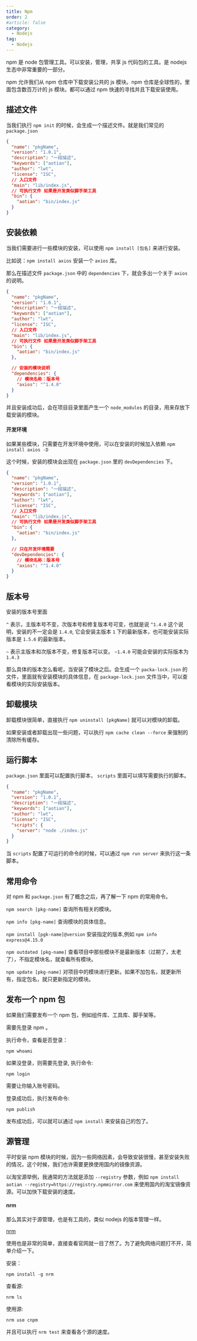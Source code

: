 ```yaml
---
title: Npm
order: 2
#article: false
category:
  - Nodejs
tag:
  - Nodejs
---
```


npm 是 node 包管理工具。可以安装，管理，共享 js 代码包的工具。是 nodejs 生态中非常重要的一部分。

npm 允许我们从 npm 仓库中下载安装公共的 js 模块。npm 仓库是全球性的，里面包含数百万计的 js 模块。都可以通过 npm 快速的寻找并且下载安装使用。

## 描述文件

当我们执行 `npm init` 的时候，会生成一个描述文件。就是我们常见的 `package.json`

```json
{
  "name": "pkgName",
  "version": "1.0.1",
  "description": "一段描述",
  "keywords": ["aotian"],
  "author": "lwt",
  "license": "ISC",
  // 入口文件
  "main": "lib/index.js",
  // 可执行文件 如果是开发类似脚手架工具
  "bin": {
    "aotian": "bin/index.js"
  }
}
```

## 安装依赖

当我们需要进行一些模块的安装，可以使用 `npm install [包名]` 来进行安装。

比如说：`npm install axios` 安装一个 `axios` 库。

那么在描述文件 `package.json` 中的 `dependencies` 下，就会多出一个关于 `axios` 的说明。

```json
{
  "name": "pkgName",
  "version": "1.0.1",
  "description": "一段描述",
  "keywords": ["aotian"],
  "author": "lwt",
  "license": "ISC",
  // 入口文件
  "main": "lib/index.js",
  // 可执行文件 如果是开发类似脚手架工具
  "bin": {
    "aotian": "bin/index.js"
  },

  // 安装的模块说明
  "dependencies": {
    // 模块名称：版本号
    "axios": "^1.4.0"
  }
}
```

并且安装成功后，会在项目目录里面产生一个 `node_modules` 的目录，用来存放下载安装的模块。

#### 开发环境

如果某些模块，只需要在开发环境中使用，可以在安装的时候加入依赖 `npm install axios -D`

这个时候，安装的模块会出现在 `package.json` 里的 `devDependencies` 下。

```json
{
  "name": "pkgName",
  "version": "1.0.1",
  "description": "一段描述",
  "keywords": ["aotian"],
  "author": "lwt",
  "license": "ISC",
  // 入口文件
  "main": "lib/index.js",
  // 可执行文件 如果是开发类似脚手架工具
  "bin": {
    "aotian": "bin/index.js"
  },

  // 只在开发环境需要
  "devDependencies": {
    // 模块名称：版本号
    "axios": "^1.4.0"
  }
}
```

## 版本号

安装的版本号里面

`^` 表示，主版本号不变，次版本号和修复版本号可变，也就是说 `^1.4.0` 这个说明，安装的不一定会是 `1.4.0`, 它会安装主版本 `1` 下的最新版本，也可能安装实际版本是 `1.5.6` 的最新版本。

`~` 表示主版本和次版本不变，修复版本可以变。 `~1.4.0` 可能会安装的实际版本为 `1.4.3`

那么具体的版本怎么看呢，当安装了模块之后。会生成一个 `packa-lock.json` 的文件，里面就有安装模块的具体信息，在 `package-lock.json` 文件当中，可以查看模块的实际安装版本。

## 卸载模块

卸载模块很简单，直接执行 `npm uninstall [pkgName]` 就可以对模块的卸载。

如果安装或者卸载出现一些问题，可以执行 `npm cache clean --force` 来强制的清除所有缓存。

## 运行脚本

`package.json` 里面可以配置执行脚本， `scripts` 里面可以填写需要执行的脚本。

```json
{
  "name": "pkgName",
  "version": "1.0.1",
  "description": "一段描述",
  "keywords": ["aotian"],
  "author": "lwt",
  "license": "ISC",
  "scripts": {
    "server": "node ./index.js"
  }
}
```

当 `scripts` 配置了可运行的命令的时候，可以通过 `npm run server` 来执行这一条脚本。

## 常用命令

对 npm 和 `package.json` 有了概念之后，再了解一下 npm 的常用命令。

`npm search [pkg-name]` 查询所有相关的模块。

`npm info [pkg-name]` 查询模块的具体信息。

`npm install [pgk-name]@version` 安装指定的版本,例如 `npm info express@4.15.0`

`npm outdated [pkg-name]` 查看项目中那些模块不是最新版本（过期了，太老了），不指定模块名，就查看所有模块。

`npm update [pkg-name]` 对项目中的模块进行更新。如果不加包名，就更新所有，指定包名，就只更新指定的模块。

## 发布一个 npm 包

如果我们需要发布一个 npm 包，例如组件库、工具库、脚手架等。

需要先登录 npm 。

执行命令，查看是否登录：

```shell
npm whoami
```

如果没登录，则需要先登录, 执行命令:

```shell
npm login
```

需要让你输入账号密码。

登录成功后，执行发布命令:

```shell
npm publish
```

发布成功后，可以就可以通过 `npm install` 来安装自己的包了。

## 源管理

平时安装 npm 模块的时候，因为一些网络因素，会导致安装很慢，甚至安装失败的情况，这个时候，我们也许需要更换使用国内的镜像资源。

以淘宝源举例，我通常的方法就是添加 `--registry` 参数，例如 `npm install aotian --registry=https://registry.npmmirror.com` 来使用国内的淘宝镜像资源。可以加快下载安装的速度。

#### nrm

那么其实对于源管理，也是有工具的，类似 nodejs 的版本管理一样。

[nrm](https://github.com/Pana/nrm)

使用也是非常的简单，直接查看官网就一目了然了。为了避免网络问题打不开，简单介绍一下。

安装：

```shell
npm install -g nrm
```

查看源:

```shell
nrm ls
```

使用源:

```shell
nrm use cnpm
```

并且可以执行 `nrm test` 来查看各个源的速度。
